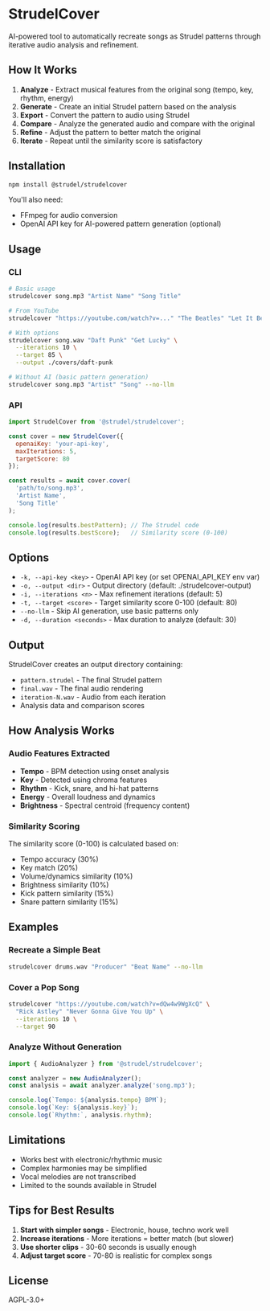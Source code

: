 # StrudelCover

AI-powered tool to automatically recreate songs as Strudel patterns through iterative audio analysis and refinement.

## How It Works

1. **Analyze** - Extract musical features from the original song (tempo, key, rhythm, energy)
2. **Generate** - Create an initial Strudel pattern based on the analysis
3. **Export** - Convert the pattern to audio using Strudel
4. **Compare** - Analyze the generated audio and compare with the original
5. **Refine** - Adjust the pattern to better match the original
6. **Iterate** - Repeat until the similarity score is satisfactory

## Installation

```bash
npm install @strudel/strudelcover
```

You'll also need:
- FFmpeg for audio conversion
- OpenAI API key for AI-powered pattern generation (optional)

## Usage

### CLI

```bash
# Basic usage
strudelcover song.mp3 "Artist Name" "Song Title"

# From YouTube
strudelcover "https://youtube.com/watch?v=..." "The Beatles" "Let It Be"

# With options
strudelcover song.wav "Daft Punk" "Get Lucky" \
  --iterations 10 \
  --target 85 \
  --output ./covers/daft-punk

# Without AI (basic pattern generation)
strudelcover song.mp3 "Artist" "Song" --no-llm
```

### API

```javascript
import StrudelCover from '@strudel/strudelcover';

const cover = new StrudelCover({
  openaiKey: 'your-api-key',
  maxIterations: 5,
  targetScore: 80
});

const results = await cover.cover(
  'path/to/song.mp3',
  'Artist Name',
  'Song Title'
);

console.log(results.bestPattern); // The Strudel code
console.log(results.bestScore);   // Similarity score (0-100)
```

## Options

- `-k, --api-key <key>` - OpenAI API key (or set OPENAI_API_KEY env var)
- `-o, --output <dir>` - Output directory (default: ./strudelcover-output)
- `-i, --iterations <n>` - Max refinement iterations (default: 5)
- `-t, --target <score>` - Target similarity score 0-100 (default: 80)
- `--no-llm` - Skip AI generation, use basic patterns only
- `-d, --duration <seconds>` - Max duration to analyze (default: 30)

## Output

StrudelCover creates an output directory containing:
- `pattern.strudel` - The final Strudel pattern
- `final.wav` - The final audio rendering
- `iteration-N.wav` - Audio from each iteration
- Analysis data and comparison scores

## How Analysis Works

### Audio Features Extracted
- **Tempo** - BPM detection using onset analysis
- **Key** - Detected using chroma features
- **Rhythm** - Kick, snare, and hi-hat patterns
- **Energy** - Overall loudness and dynamics
- **Brightness** - Spectral centroid (frequency content)

### Similarity Scoring
The similarity score (0-100) is calculated based on:
- Tempo accuracy (30%)
- Key match (20%)
- Volume/dynamics similarity (10%)
- Brightness similarity (10%)
- Kick pattern similarity (15%)
- Snare pattern similarity (15%)

## Examples

### Recreate a Simple Beat
```bash
strudelcover drums.wav "Producer" "Beat Name" --no-llm
```

### Cover a Pop Song
```bash
strudelcover "https://youtube.com/watch?v=dQw4w9WgXcQ" \
  "Rick Astley" "Never Gonna Give You Up" \
  --iterations 10 \
  --target 90
```

### Analyze Without Generation
```javascript
import { AudioAnalyzer } from '@strudel/strudelcover';

const analyzer = new AudioAnalyzer();
const analysis = await analyzer.analyze('song.mp3');

console.log(`Tempo: ${analysis.tempo} BPM`);
console.log(`Key: ${analysis.key}`);
console.log(`Rhythm:`, analysis.rhythm);
```

## Limitations

- Works best with electronic/rhythmic music
- Complex harmonies may be simplified
- Vocal melodies are not transcribed
- Limited to the sounds available in Strudel

## Tips for Best Results

1. **Start with simpler songs** - Electronic, house, techno work well
2. **Increase iterations** - More iterations = better match (but slower)
3. **Use shorter clips** - 30-60 seconds is usually enough
4. **Adjust target score** - 70-80 is realistic for complex songs

## License

AGPL-3.0+